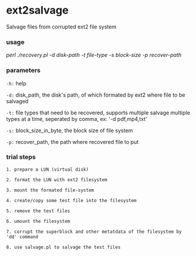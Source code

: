 # ext2salvage

Salvage files from corrupted ext2 file system


### usage

_perl ./recovery.pl -d disk-path -t file-type -s block-size -p recover-path_


### parameters

`-h:` help 

`-d:` disk_path, the disk's path, of which formated by ext2 where file to be salvaged

`-t:` file types that need to be recovered, supports multiple salvage multiple types at a time, seperated by comma, ex: '-d pdf,mp4,txt'

`-s:` block_size_in_byte, the block size of file system 

`-p:` recover_path, the path where recovered file to put


### trial steps
```
1. prepare a LUN (virtual disk)

2. format the LUN with ext2 filesystem

3. mount the formated file-system

4. create/copy some test file into the filesystem

5. remove the test files

6. umount the filesystem

7. corrupt the superblock and other metatdata of the filesystem by 'dd' command

8. use salvage.pl to salvage the test files
```

